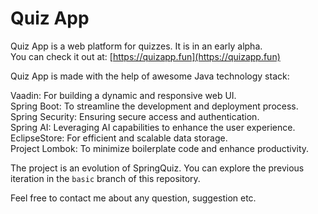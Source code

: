 # Quiz App


Quiz App is a web platform for quizzes. It is in an early alpha.  
You can check it out at: [https://quizapp.fun](https://quizapp.fun)
 
Quiz App is made with the help of awesome Java technology stack:

Vaadin: For building a dynamic and responsive web UI.  
Spring Boot: To streamline the development and deployment process.  
Spring Security: Ensuring secure access and authentication.  
Spring AI: Leveraging AI capabilities to enhance the user experience.  
EclipseStore: For efficient and scalable data storage.  
Project Lombok: To minimize boilerplate code and enhance productivity.  
 

The project is an evolution of SpringQuiz. You can explore the previous iteration in the `basic` branch of this repository.

Feel free to contact me about any question, suggestion etc.
